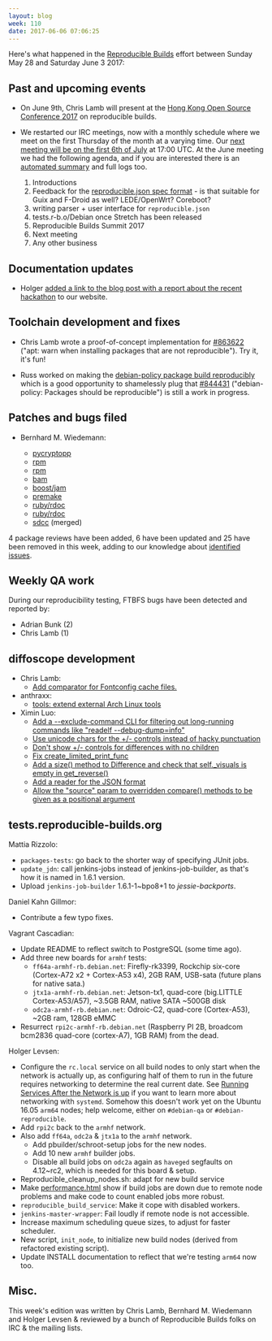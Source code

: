 ```yaml
---
layout: blog
week: 110
date: 2017-06-06 07:06:25
---
```


Here's what happened in the [Reproducible Builds](https://reproducible-builds.org) effort between Sunday May 28 and Saturday June 3 2017:

Past and upcoming events
------------------------

- On June 9th, Chris Lamb will present at the [Hong Kong Open Source Conference 2017](http://hkoscon.org/2017/) on reproducible builds.

- We restarted our IRC meetings, now with a monthly schedule where we meet on the first Thursday of the month at a varying time. Our [next meeting will be on the first 6th of July](http://lists.alioth.debian.org/pipermail/reproducible-builds/Week-of-Mon-20170529/008785.html) at 17:00 UTC. At the June meeting we had the following agenda, and if you are interested there is an [automated summary](http://meetbot.debian.net/reproducible-builds/2017/reproducible-builds.2017-06-01-15.59.html) and full logs too. 

  1. Introductions
  2. Feedback for the [reproducible.json spec format](http://rb.zq1.de/spec/json-format.txt) - is that suitable for Guix and F-Droid as well? LEDE/OpenWrt? Coreboot?
  3. writing parser + user interface for `reproducible.json`
  4. tests.r-b.o/Debian once Stretch has been released
  5. Reproducible Builds Summit 2017
  6. Next meeting
  7. Any other business

Documentation updates
---------------------

- Holger [added a link to the blog post with a report about the recent hackathon](https://anonscm.debian.org/git/reproducible/reproducible-website.git/commit/?id=c728f51) to our website.

Toolchain development and fixes
-------------------------------

- Chris Lamb wrote a proof-of-concept implementation for <a href="https://bugs.debian.org/863622">#863622</a> ("apt: warn when installing packages that are not reproducible"). Try it, it's fun!

- Russ worked on making the [debian-policy package build reproducibly](https://anonscm.debian.org/cgit/dbnpolicy/policy.git/commit/?id=d1103ecf57398ac8ef6e0dd123150b4f6eebc4d0) which is a good opportunity to shamelessly plug that <a href="https://bugs.debian.org/844431">#844431</a> ("debian-policy: Packages should be reproducible") is still a work in progress.

Patches and bugs filed
----------------------

* Bernhard M. Wiedemann:

  * [pycryptopp](https://github.com/tahoe-lafs/pycryptopp/pull/41)
  * [rpm](https://github.com/rpm-software-management/rpm/pull/228)
  * [rpm](https://github.com/rpm-software-management/rpm/pull/229)
  * [bam](https://github.com/matricks/bam/pull/112)
  * [boost/jam](https://github.com/boostorg/build/pull/202)
  * [premake](https://github.com/premake/premake-core/pull/799)
  * [ruby/rdoc](https://bugs.ruby-lang.org/issues/13627)
  * [ruby/rdoc](https://bugs.ruby-lang.org/issues/13628)
  * [sdcc](https://sourceforge.net/p/sdcc/patches/279/) (merged)

4 package reviews have been added, 6 have been updated and 25 have been removed in this week,
adding to our knowledge about [identified issues](https://tests.reproducible-builds.org/debian/index_issues.html).

Weekly QA work
--------------

During our reproducibility testing, FTBFS bugs have been detected and reported by:

 - Adrian Bunk (2)
 - Chris Lamb (1)

diffoscope development
----------------------


- Chris Lamb:
  - [Add comparator for Fontconfig cache files.](https://anonscm.debian.org/git/reproducible/diffoscope.git/commit/?id=df8360b)
- anthraxx:
  - [tools: extend external Arch Linux tools](https://anonscm.debian.org/git/reproducible/diffoscope.git/commit/?id=cdd1673)
- Ximin Luo:
  - [Add a --exclude-command CLI for filtering out long-running commands like "readelf --debug-dump=info"](https://anonscm.debian.org/git/reproducible/diffoscope.git/commit/?id=fe2d5de)
  - [Use unicode chars for the +/- controls instead of hacky punctuation](https://anonscm.debian.org/git/reproducible/diffoscope.git/commit/?id=9286f6e)
  - [Don't show +/- controls for differences with no children](https://anonscm.debian.org/git/reproducible/diffoscope.git/commit/?id=b0e034d)
  - [Fix create\_limited\_print\_func](https://anonscm.debian.org/git/reproducible/diffoscope.git/commit/?id=8b88f0e)
  - [Add a size() method to Difference and check that self.\_visuals is empty in get\_reverse()](https://anonscm.debian.org/git/reproducible/diffoscope.git/commit/?id=1480faf)
  - [Add a reader for the JSON format](https://anonscm.debian.org/git/reproducible/diffoscope.git/commit/?id=4cd861e)
  - [Allow the "source" param to overridden compare() methods to be given as a positional argument](https://anonscm.debian.org/git/reproducible/diffoscope.git/commit/?id=1e8d07a)


tests.reproducible-builds.org
-----------------------------

Mattia Rizzolo:

 - `packages-tests`: go back to the shorter way of specifying JUnit jobs.
 - `update_jdn`: call jenkins-jobs instead of jenkins-job-builder, as that's how it is named in 1.6.1 version.
 - Upload `jenkins-job-builder` 1.6.1-1~bpo8+1 to *jessie-backports*.

Daniel Kahn Gillmor:

 - Contribute a few typo fixes.

Vagrant Cascadian:

 - Update README to reflect switch to PostgreSQL (some time ago).
 - Add three new boards for `armhf` tests:
    - `ff64a-armhf-rb.debian.net`: Firefly-rk3399, Rockchip six-core (Cortex-A72 x2 + Cortex-A53 x4), 2GB RAM, USB-sata (future plans for native sata.)
    - `jtx1a-armhf-rb.debian.net`: Jetson-tx1, quad-core (big.LITTLE Cortex-A53/A57), ~3.5GB RAM, native SATA ~500GB disk
    - `odc2a-armhf-rb.debian.net`: Odroic-C2, quad-core (Cortex-A53), ~2GB ram, 128GB eMMC
 - Resurrect `rpi2c-armhf-rb.debian.net` (Raspberry PI 2B, broadcom bcm2836 quad-core (cortex-A7), 1GB RAM) from the dead.

Holger Levsen:

- Configure the `rc.local` service on all build nodes to only start when the network is actually up, as configuring half of them to run in the future requires networking to determine the real current date. See [Running Services After the Network is up](https://www.freedesktop.org/wiki/Software/systemd/NetworkTarget/) if you want to learn more about networking with `systemd`. Somehow this doesn't work yet on the Ubuntu 16.05 `arm64` nodes; help welcome, either on `#debian-qa` or `#debian-reproducible`.
- Add `rpi2c` back to the `armhf` network.
- Also add `ff64a`, `odc2a` & `jtx1a` to the `armhf` network.
   - Add pbuilder/schroot-setup jobs for the new nodes.
   - Add 10 new `armhf` builder jobs.
   - Disable all build jobs on `odc2a` again as `haveged` segfaults on 4.12~rc2, which is needed for this board & setup.
- Reproducible_cleanup_nodes.sh: adapt for new build service
- Make [performance.html](https://tests.reproducible-builds.org/debian/index_performance.html) show if build jobs are down due to remote node problems and make code to count enabled jobs more robust.
- `reproducible_build_service`: Make it cope with disabled workers.
- `jenkins-master-wrapper`: Fail loudly if remote node is not accessible.
- Increase maximum scheduling queue sizes, to adjust for faster scheduler.
- New script, `init_node`, to initialize new build nodes (derived from refactored existing script).
- Update INSTALL documentation to reflect that we're testing `arm64` now too.

Misc.
-----

This week's edition was written by Chris Lamb, Bernhard M. Wiedemann and Holger Levsen & reviewed by a bunch of Reproducible Builds folks on IRC & the mailing lists.
